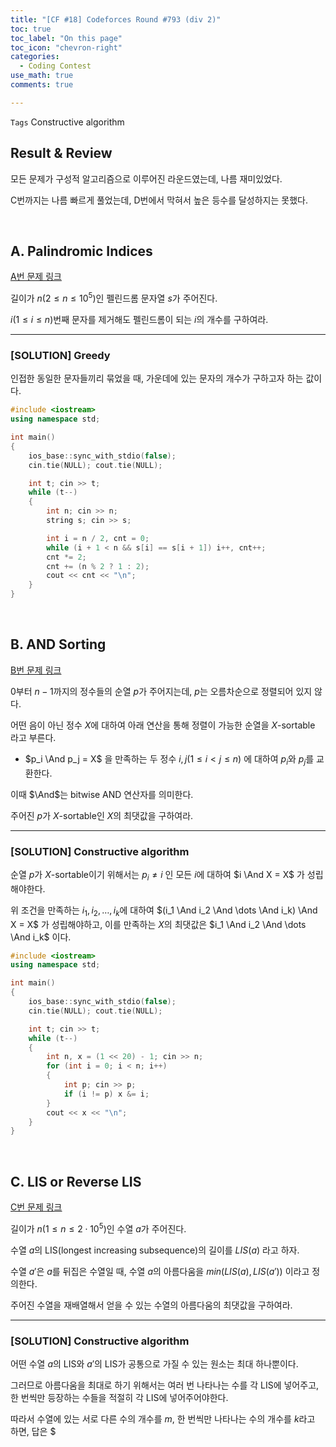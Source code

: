 ```yaml
---
title: "[CF #18] Codeforces Round #793 (div 2)"
toc: true
toc_label: "On this page"
toc_icon: "chevron-right"
categories:
  - Coding Contest
use_math: true
comments: true

---
```


`Tags` Constructive algorithm

## Result & Review

모든 문제가 구성적 알고리즘으로 이루어진 라운드였는데, 나름 재미있었다.

C번까지는 나름 빠르게 풀었는데, D번에서 막혀서 높은 등수를 달성하지는 못했다.

<br/>

## A. Palindromic Indices

[A번 문제 링크](https://codeforces.com/contest/1682/problem/A)

길이가 $n$($2 \leq n \leq 10^5$)인 펠린드롬 문자열 $s$가 주어진다.

$i$($1 \leq i \leq n$)번째 문자를 제거해도 펠린드롬이 되는 $i$의 개수를 구하여라.

---

### [SOLUTION] Greedy

인접한 동일한 문자들끼리 묶었을 때, 가운데에 있는 문자의 개수가 구하고자 하는 값이다.

```cpp
#include <iostream>
using namespace std;

int main()
{
    ios_base::sync_with_stdio(false);
    cin.tie(NULL); cout.tie(NULL);

    int t; cin >> t;
    while (t--)
    {
        int n; cin >> n;
        string s; cin >> s;

        int i = n / 2, cnt = 0;
        while (i + 1 < n && s[i] == s[i + 1]) i++, cnt++;
        cnt *= 2;
        cnt += (n % 2 ? 1 : 2);
        cout << cnt << "\n";
    }
}
```

<br/>

## B. AND Sorting

[B번 문제 링크](https://codeforces.com/contest/1682/problem/B)

$0$부터 $n-1$까지의 정수들의 순열 $p$가 주어지는데, $p$는 오름차순으로 정렬되어 있지 않다.

어떤 음이 아닌 정수 $X$에 대하여 아래 연산을 통해 정렬이 가능한 순열을 $X$-sortable 라고 부른다.

- $p_i \And p_j = X$ 을 만족하는 두 정수 $i, j$($1 \leq i < j \leq n$) 에 대하여 $p_i$와 $p_j$를 교환한다.

이때 $\And$는 bitwise AND 연산자를 의미한다.

주어진 $p$가 $X$-sortable인 $X$의 최댓값을 구하여라.

---

### [SOLUTION] Constructive algorithm

순열 $p$가 $X$-sortable이기 위해서는 $p_i \neq i$ 인 모든 $i$에 대하여 $i \And X = X$ 가 성립해야한다.

위 조건을 만족하는 $i_1, i_2, \dots, i_k$에 대하여 $(i_1 \And i_2 \And \dots \And i_k) \And X = X$ 가 성립해야하고, 이를 만족하는 $X$의 최댓값은 $i_1 \And i_2 \And \dots \And i_k$ 이다.

```cpp
#include <iostream>
using namespace std;

int main()
{
    ios_base::sync_with_stdio(false);
    cin.tie(NULL); cout.tie(NULL);

    int t; cin >> t;
    while (t--)
    {
        int n, x = (1 << 20) - 1; cin >> n;
        for (int i = 0; i < n; i++)
        {
            int p; cin >> p;
            if (i != p) x &= i;
        }
        cout << x << "\n";
    }
}
```

<br/>

## C. LIS or Reverse LIS

[C번 문제 링크](https://codeforces.com/contest/1682/problem/C)

길이가 $n$($1 \leq n \leq 2 \cdot 10^5$)인 수열 $a$가 주어진다.

수열 $a$의 LIS(longest increasing subsequence)의 길이를 $LIS(a)$ 라고 하자.

수열 $a'$은 $a$를 뒤집은 수열일 때, 수열 $a$의 아름다움을 $min(LIS(a), LIS(a'))$ 이라고 정의한다.

주어진 수열을 재배열해서 얻을 수 있는 수열의 아름다움의 최댓값을 구하여라.

---

### [SOLUTION] Constructive algorithm

어떤 수열 $a$의 LIS와 $a'$의 LIS가 공통으로 가질 수 있는 원소는 최대 하나뿐이다.

그러므로 아름다움을 최대로 하기 위해서는 여러 번 나타나는 수를 각 LIS에 넣어주고, 한 번씩만 등장하는 수들을 적절히 각 LIS에 넣어주어야한다.

따라서 수열에 있는 서로 다른 수의 개수를 $m$, 한 번씩만 나타나는 수의 개수를 $k$라고 하면, 답은 $














